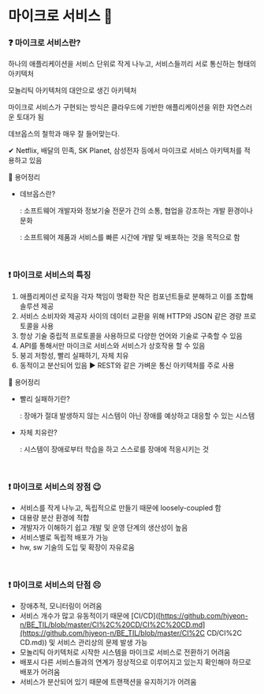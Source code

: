 # 마이크로 서비스 🌱

### ❓ 마이크로 서비스란?

하나의 애플리케이션을 서비스 단위로 작게 나누고, 서비스들끼리 서로 통신하는 형태의 아키텍처

모놀리틱 아키텍처의 대안으로 생긴 아키텍처

마이크로 서비스가 구현되는 방식은 클라우드에 기반한 애플리케이션을 위한 자연스러운 토대가 됨

데브옵스의 철학과 매우 잘 들어맞는다.

✔ Netflix, 배달의 민족, SK Planet, 삼성전자 등에서 마이크로 서비스 아키텍처를 적용하고 있음

🚩 용어정리

* 데브옵스란?

  : 소프트웨어 개발자와 정보기술 전문가 간의 소통, 협업을 강조하는 개발 환경이나 문화

  : 소프트웨어 제품과 서비스를 빠른 시간에 개발 및 배포하는 것을 목적으로 함

<br/>

### ❗ 마이크로 서비스의 특징

1. 애플리케이션 로직을 각자 책임이 명확한 작은 컴포넌트들로 분해하고 이를 조합해 솔루션 제공
2. 서비스 소비자와 제공자 사이의 데이터 교환을 위해 HTTP와 JSON 같은 경량 프로토콜을 사용
3. 항상 기술 중립적 프로토콜을 사용하므로 다양한 언어와 기술로 구축할 수 있음
4. API를 통해서만 마이크로 서비스와 서비스가 상호작용 할 수 있음
5. 붕괴 저항성, 빨리 실패하기, 자체 치유
6. 동적이고 분산되어 있음 ▶ REST와 같은 가벼운 통신 아키텍처를 주로 사용

🚩 용어정리

* 빨리 실패하기란?

  : 장애가 절대 발생하지 않는 시스템이 아닌 장애를 예상하고 대응할 수 있는 시스템

* 자체 치유란?

  : 시스템이 장애로부터 학습을 하고 스스로를 장애에 적응시키는 것

<br/>

### ❗ 마이크로 서비스의 장점 😉

* 서비스를 작게 나누고, 독립적으로 만들기 때문에 loosely-coupled 함
* 대용량 분산 환경에 적합
* 개발자가 이해하기 쉽고 개발 및 운영 단계의 생산성이 높음
* 서비스별로 독립적 배포가 가능
* hw, sw 기술의 도입 및 확장이 자유로움

<br/>

### ❗ 마이크로 서비스의 단점 😣

* 장애추적, 모니터링이 어려움
* 서비스 개수가 많고 유동적이기 때문에 [CI/CD]([https://github.com/hjyeon-n/BE_TIL/blob/master/CI%2C%20CD/CI%2C%20CD.md](https://github.com/hjyeon-n/BE_TIL/blob/master/CI%2C CD/CI%2C CD.md)) 및 서비스 관리상의 문제 발생 가능
* 모놀리틱 아키텍처로 시작한 시스템을 마이크로 서비스로 전환하기 어려움
* 배포시 다른 서비스들과의 연계가 정상적으로 이루어지고 있는지 확인해야 하므로 배포가 어려움
* 서비스가 분산되어 있기 때문에 트랜잭션을 유지하기가 어려움

<br/>
